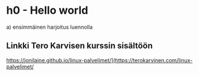 # h0 - Hello world

a) ensimmäinen harjoitus luennolla

##  Linkki Tero Karvisen kurssin sisältöön
https://jonilaine.github.io/linux-palvelimet/](https://terokarvinen.com/linux-palvelimet/

